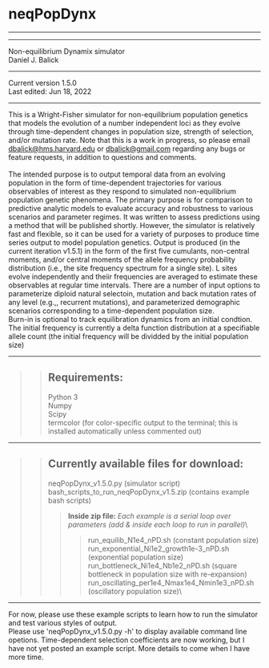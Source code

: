 # neqPopDynx
_______________
_______________
Non-equilibrium Dynamix simulator 
\
Daniel J. Balick
_______________
Current version 1.5.0 \
Last edited: Jun 18, 2022 
_______________
>>>
This is a Wright-Fisher simulator for non-equilibrium population genetics that models the evolution of a number independent loci as they evolve through time-dependent changes in population size, strength of selection, and/or mutation rate.  Note that this is a work in progress, so please email dbalick@hms.harvard.edu or dbalick@gmail.com regarding any bugs or feature requests, in addition to questions and comments.  
\
The intended purpose is to output temporal data from an evolving population in the form of time-dependent trajectories for various observables of interest as they respond to simulated non-equilibrium population genetic phenomena.  The primary purpose is for comparison to predictive analytic models to evaluate accuracy and robustness to various scenarios and parameter regimes. It was written to assess predictions using a method that will be published shortly.  However, the simulator is relatively fast and flexible, so it can be used for a variety of purposes to produce time series output to model population genetics.   Output is produced (in the current iteration v1.5.1) in the form of the first five cumulants, non-central moments, and/or central moments of the allele frequency probability distribution (i.e., the site frequency spectrum for a single site).   L sites evolve independently and theiir frequencies are averaged to estimate these observables at regular time intervals.  There are a number of input options to parameterize diploid natural selectoin, mutation and back mutation rates of any level (e.g.,, recurrent mutations), and parameterized demographic scenarios corresponding to a time-dependent population size.
\
Burn-in is optional to track equilibration dynamics from an initial condtion.  The initial frequency is currently a delta function distribution at a specifiable allele count (the initial frequency will be dividded by the initial population size)
>>>
------------------------
>>**Requirements:** 
>>------------------------
>>Python 3 \
>>Numpy \
>>Scipy \
>>termcolor (for color-specific output to the terminal; this is installed automatically unless commented out) 
>>
------------------------
>>**Currently available files for download:**
>>------------------------
>>neqPopDynx_v1.5.0.py  (simulator script) \
>> bash_scripts_to_run_neqPopDynx_v1.5.zip  (contains example bash scripts)
>>>**Inside zip file:** 
>>>_Each example is a serial loop over parameters (add \& inside each loop to run in parallel)_\
>>>>run_equilib_N1e4_nPD.sh  (constant population size) \
>>>>run_exponential_Ni1e2_growth1e-3_nPD.sh  (exponential population size) \
>>>>run_bottleneck_Ni1e4_Nb1e2_nPD.sh  (square bottleneck in population size with re-expansion)\
>>>>run_oscillating_per1e4_Nmax1e4_Nmin1e3_nPD.sh  (oscillatory population size)\
_________________________

For now, please use these example scripts to learn how to run the simulator and test various styles of output.  
Please use 'neqPopDynx_v1.5.0.py -h' to display available command line opetions. 
Time-dependent selection coefficients are now working, but I have not yet posted an example script.
More details to come when I have more time.

